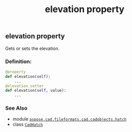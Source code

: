 ﻿---
title: elevation property
second_title: Aspose.CAD for Python via .NET API References
description: 
type: docs
weight: 140
url: /aspose.cad.fileformats.cad.cadobjects.hatch/cadhatch/elevation/
is_root: false
---

## elevation property


Gets or sets the elevation.
### Definition:
```python
@property
def elevation(self):
    ...
@elevation.setter
def elevation(self, value):
    ...
```

### See Also
* module [`aspose.cad.fileformats.cad.cadobjects.hatch`](../../)
* class [`CadHatch`](/cad/python-net/aspose.cad.fileformats.cad.cadobjects.hatch/cadhatch)
